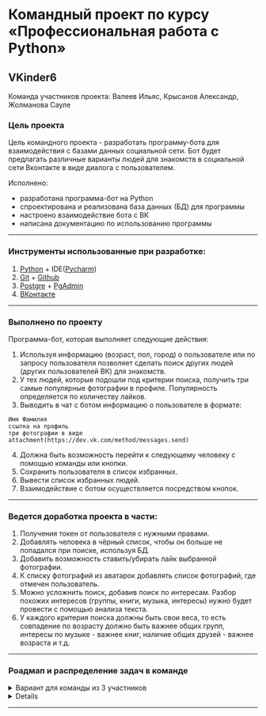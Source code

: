 # Командный проект по курсу «Профессиональная работа с Python»

## VKinder6
Команда участников проекта: Валеев Ильяс, Крысанов Александр, Жолманова Сауле

### Цель проекта

Цель командного проекта - разработать программу-бота для взаимодействия с базами данных социальной сети. Бот будет предлагать различные варианты людей для знакомств в социальной сети Вконтакте в виде диалога с пользователем.

Исполнено:
- разработана программа-бот на Python
- спроектирована и реализована база данных (БД) для программы
- настроено взаимодействие бота с ВК
- написана документацию по использованию программы

------

### Инструменты использованные при разработке:

1. [Python](https://www.python.org/) + IDE([Pycharm](https://www.jetbrains.com/ru-ru/pycharm/download))
2. [Git](https://git-scm.com/) + [Github](https://github.com/)
3. [Postgre](https://www.postgresql.org/) + [PgAdmin](https://www.pgadmin.org/)
4. [ВКонтакте](https://vk.com/)

------

### Выполнено по проекту

Программа-бот, которая выполняет следующие действия:
1. Используя информацию (возраст, пол, город) о пользователе или по запросу пользователя позволяет сделать поиск других людей (других пользователей ВК) для знакомств.
2. У тех людей, которые подошли под критерии поиска, получить три самые популярные фотографии в профиле. Популярность определяется по количеству лайков.
3. Выводить в чат с ботом информацию о пользователе в формате:
```
Имя Фамилия
ссылка на профиль
три фотографии в виде attachment(https://dev.vk.com/method/messages.send)
```
4. Должна быть возможность перейти к следующему человеку с помощью команды или кнопки.
5. Сохранить пользователя в список избранных.
6. Вывести список избранных людей.
7. Взаимодействие с ботом осуществляется посредством кнопок.

------

  
### Ведется доработка проекта в части:

1. Получения токен от пользователя с нужными правами.
2. Добавлять человека в чёрный список, чтобы он больше не попадался при поиске, используя БД.
3. Добавить возможность ставить/убирать лайк выбранной фотографии.
4. К списку фотографий из аватарок добавлять список фотографий, где отмечен пользователь.
5. Можно усложнить поиск, добавив поиск по интересам. Разбор похожих интересов (группы, книги, музыка, интересы) нужно будет провести с помощью анализа текста.
6. У каждого критерия поиска должны быть свои веса, то есть совпадение по возрасту должно быть важнее общих групп, интересы по музыке - важнее книг, наличие общих друзей - важнее возраста и т.д.

------


### Роадмап и распределение задач в команде

<details>
  <summary> Вариант для команды из 3 участников</summary>
  
  ### 1 этап:
1. Участник А. Создайте общий репозиторий на github. Для предоставления доступа другим участникам необходимо зайти в `Settings` репозитория проекта, найти раздел `Collaborators`, кликнуть по кнопке `Add people`, добавить ник напарника и выбрать роль `Admin`.
2. Участник Б: Спроектируйте БД. В БД должно быть создано минимум 3 таблицы. 
3. Участник B: Разрабойте взаимодействие с ВК для получения информации о пользователях и их фотографий. Можно использовать готовые библиотеки.
### 2 этап:
1. Участник А: Разрабойте взаимодействие с ботом. Можно воспользоваться этим [шаблоном](basic_code.py). Будет плюсом, если вы добавите кнопки для более удобного взаимодействия с пользователем.
2. Участник Б: Реализуйте БД для программы с помощью PostgreDB. Приложите скрипты для создания таблиц, чтобы преподаватель смог создать у себя БД. Можно использовать ORM.
3. Участник B: Реализуйте интеграцию бота и БД.
### 3 этап:	
1. Участник A: Подготовьте проект к сдаче курсовой работы. Исправьте ошибки.
2. Участник Б: Подготовьте проект к сдаче курсовой работы. Исправьте ошибок.
3. Участник В: Напишите документацию.
    
</details>

<details>
  ### Команда проекта:
  А. Жолманова Сауле
  Б. Крысанов Александр
  В. Валеев Ильяс
  
</details>  



-----

